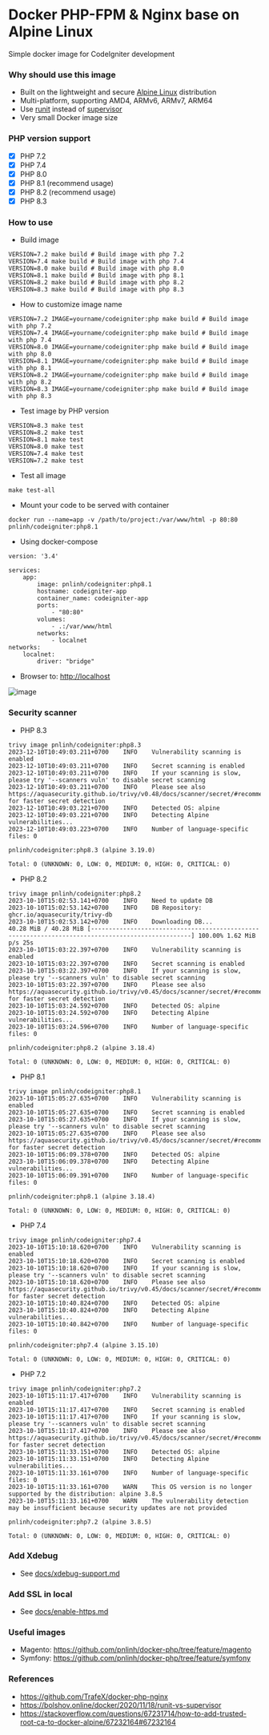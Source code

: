 # Docker PHP-FPM & Nginx base on Alpine Linux

Simple docker image for CodeIgniter development

### Why should use this image

- Built on the lightweight and
  secure [Alpine Linux](https://www.alpinelinux.org/) distribution
- Multi-platform, supporting AMD4, ARMv6, ARMv7, ARM64
- Use [runit](http://smarden.org/runit/) instead
  of [supervisor](http://supervisord.org/)
- Very small Docker image size

### PHP version support

- [x] PHP 7.2
- [x] PHP 7.4
- [x] PHP 8.0
- [x] PHP 8.1 (recommend usage)
- [x] PHP 8.2 (recommend usage)
- [x] PHP 8.3

### How to use

- Build image

```shell
VERSION=7.2 make build # Build image with php 7.2
VERSION=7.4 make build # Build image with php 7.4
VERSION=8.0 make build # Build image with php 8.0
VERSION=8.1 make build # Build image with php 8.1
VERSION=8.2 make build # Build image with php 8.2
VERSION=8.3 make build # Build image with php 8.3
```

- How to customize image name

```shell
VERSION=7.2 IMAGE=yourname/codeigniter:php make build # Build image with php 7.2
VERSION=7.4 IMAGE=yourname/codeigniter:php make build # Build image with php 7.4
VERSION=8.0 IMAGE=yourname/codeigniter:php make build # Build image with php 8.0
VERSION=8.1 IMAGE=yourname/codeigniter:php make build # Build image with php 8.1
VERSION=8.2 IMAGE=yourname/codeigniter:php make build # Build image with php 8.2
VERSION=8.3 IMAGE=yourname/codeigniter:php make build # Build image with php 8.3
```

- Test image by PHP version

```shell
VERSION=8.3 make test
VERSION=8.2 make test
VERSION=8.1 make test
VERSION=8.0 make test
VERSION=7.4 make test
VERSION=7.2 make test
```

- Test all image

```shell
make test-all
```

- Mount your code to be served with container

```shell
docker run --name=app -v /path/to/project:/var/www/html -p 80:80 pnlinh/codeigniter:php8.1
```

- Using docker-compose

```
version: '3.4'

services:
    app:
        image: pnlinh/codeigniter:php8.1
        hostname: codeigniter-app
        container_name: codeigniter-app
        ports:
            - "80:80"
        volumes:
            - .:/var/www/html
        networks:
            - localnet
networks:
    localnet:
        driver: "bridge"
```

- Browser to: [http://localhost](http://localhost)

![image](https://github.com/pnlinh/docker-compose-template/assets/26193890/d26abb82-768c-49b7-b52a-7b5f03029a3c)

### Security scanner

- PHP 8.3

```
trivy image pnlinh/codeigniter:php8.3
2023-12-10T10:49:03.211+0700	INFO	Vulnerability scanning is enabled
2023-12-10T10:49:03.211+0700	INFO	Secret scanning is enabled
2023-12-10T10:49:03.211+0700	INFO	If your scanning is slow, please try '--scanners vuln' to disable secret scanning
2023-12-10T10:49:03.211+0700	INFO	Please see also https://aquasecurity.github.io/trivy/v0.48/docs/scanner/secret/#recommendation for faster secret detection
2023-12-10T10:49:03.221+0700	INFO	Detected OS: alpine
2023-12-10T10:49:03.221+0700	INFO	Detecting Alpine vulnerabilities...
2023-12-10T10:49:03.223+0700	INFO	Number of language-specific files: 0

pnlinh/codeigniter:php8.3 (alpine 3.19.0)

Total: 0 (UNKNOWN: 0, LOW: 0, MEDIUM: 0, HIGH: 0, CRITICAL: 0)

```

- PHP 8.2

```
trivy image pnlinh/codeigniter:php8.2
2023-10-10T15:02:53.141+0700	INFO	Need to update DB
2023-10-10T15:02:53.142+0700	INFO	DB Repository: ghcr.io/aquasecurity/trivy-db
2023-10-10T15:02:53.142+0700	INFO	Downloading DB...
40.28 MiB / 40.28 MiB [--------------------------------------------------------------------------------------------------] 100.00% 1.62 MiB p/s 25s
2023-10-10T15:03:22.397+0700	INFO	Vulnerability scanning is enabled
2023-10-10T15:03:22.397+0700	INFO	Secret scanning is enabled
2023-10-10T15:03:22.397+0700	INFO	If your scanning is slow, please try '--scanners vuln' to disable secret scanning
2023-10-10T15:03:22.397+0700	INFO	Please see also https://aquasecurity.github.io/trivy/v0.45/docs/scanner/secret/#recommendation for faster secret detection
2023-10-10T15:03:24.592+0700	INFO	Detected OS: alpine
2023-10-10T15:03:24.592+0700	INFO	Detecting Alpine vulnerabilities...
2023-10-10T15:03:24.596+0700	INFO	Number of language-specific files: 0

pnlinh/codeigniter:php8.2 (alpine 3.18.4)

Total: 0 (UNKNOWN: 0, LOW: 0, MEDIUM: 0, HIGH: 0, CRITICAL: 0)
```

- PHP 8.1

```text
trivy image pnlinh/codeigniter:php8.1
2023-10-10T15:05:27.635+0700	INFO	Vulnerability scanning is enabled
2023-10-10T15:05:27.635+0700	INFO	Secret scanning is enabled
2023-10-10T15:05:27.635+0700	INFO	If your scanning is slow, please try '--scanners vuln' to disable secret scanning
2023-10-10T15:05:27.635+0700	INFO	Please see also https://aquasecurity.github.io/trivy/v0.45/docs/scanner/secret/#recommendation for faster secret detection
2023-10-10T15:06:09.378+0700	INFO	Detected OS: alpine
2023-10-10T15:06:09.378+0700	INFO	Detecting Alpine vulnerabilities...
2023-10-10T15:06:09.391+0700	INFO	Number of language-specific files: 0

pnlinh/codeigniter:php8.1 (alpine 3.18.4)

Total: 0 (UNKNOWN: 0, LOW: 0, MEDIUM: 0, HIGH: 0, CRITICAL: 0)
```

- PHP 7.4
```text
trivy image pnlinh/codeigniter:php7.4
2023-10-10T15:10:18.620+0700	INFO	Vulnerability scanning is enabled
2023-10-10T15:10:18.620+0700	INFO	Secret scanning is enabled
2023-10-10T15:10:18.620+0700	INFO	If your scanning is slow, please try '--scanners vuln' to disable secret scanning
2023-10-10T15:10:18.620+0700	INFO	Please see also https://aquasecurity.github.io/trivy/v0.45/docs/scanner/secret/#recommendation for faster secret detection
2023-10-10T15:10:40.824+0700	INFO	Detected OS: alpine
2023-10-10T15:10:40.824+0700	INFO	Detecting Alpine vulnerabilities...
2023-10-10T15:10:40.842+0700	INFO	Number of language-specific files: 0

pnlinh/codeigniter:php7.4 (alpine 3.15.10)

Total: 0 (UNKNOWN: 0, LOW: 0, MEDIUM: 0, HIGH: 0, CRITICAL: 0)
```

- PHP 7.2
```text
trivy image pnlinh/codeigniter:php7.2
2023-10-10T15:11:17.417+0700	INFO	Vulnerability scanning is enabled
2023-10-10T15:11:17.417+0700	INFO	Secret scanning is enabled
2023-10-10T15:11:17.417+0700	INFO	If your scanning is slow, please try '--scanners vuln' to disable secret scanning
2023-10-10T15:11:17.417+0700	INFO	Please see also https://aquasecurity.github.io/trivy/v0.45/docs/scanner/secret/#recommendation for faster secret detection
2023-10-10T15:11:33.151+0700	INFO	Detected OS: alpine
2023-10-10T15:11:33.151+0700	INFO	Detecting Alpine vulnerabilities...
2023-10-10T15:11:33.161+0700	INFO	Number of language-specific files: 0
2023-10-10T15:11:33.161+0700	WARN	This OS version is no longer supported by the distribution: alpine 3.8.5
2023-10-10T15:11:33.161+0700	WARN	The vulnerability detection may be insufficient because security updates are not provided

pnlinh/codeigniter:php7.2 (alpine 3.8.5)

Total: 0 (UNKNOWN: 0, LOW: 0, MEDIUM: 0, HIGH: 0, CRITICAL: 0)

```

### Add Xdebug

- See [docs/xdebug-support.md](docs/xdebug-support.md)

### Add SSL in local

- See [docs/enable-https.md](docs/enable-https.md)

### Useful images

- Magento: https://github.com/pnlinh/docker-php/tree/feature/magento
- Symfony: https://github.com/pnlinh/docker-php/tree/feature/symfony

### References

- https://github.com/TrafeX/docker-php-nginx
- https://bolshov.online/docker/2020/11/18/runit-vs-supervisor
- https://stackoverflow.com/questions/67231714/how-to-add-trusted-root-ca-to-docker-alpine/67232164#67232164

